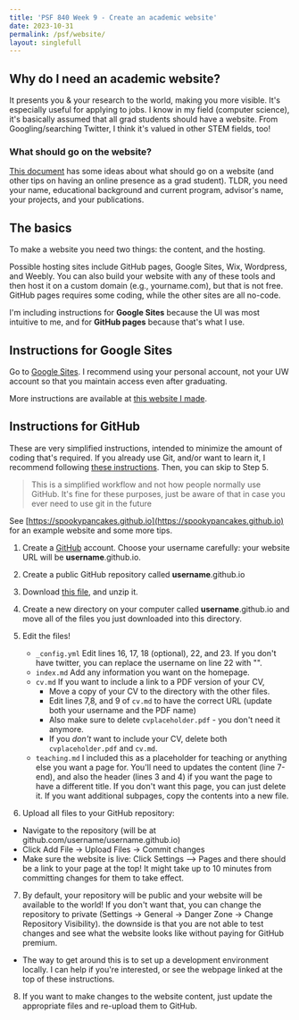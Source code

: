 ```yaml
---
title: 'PSF 840 Week 9 - Create an academic website'
date: 2023-10-31
permalink: /psf/website/
layout: singlefull
---
```


## Why do I need an academic website?
It presents you & your research to the world, making you more visible. It's especially useful for applying to jobs.
I know in my field (computer science), it's basically assumed that all grad students should have a website. From Googling/searching Twitter, I think it's valued in other STEM fields, too! 

### What should go on the website?
[This document](https://docs.google.com/document/d/12AHVGVTnWkIPC-7XmEuHkXS0m7opXHDKSHffz2uvIXo/) has some ideas about what should go on a website (and other tips on having an online presence as a grad student). TLDR, you need your name, educational background and current program, advisor's name, your projects, and your publications.

## The basics
To make a website you need two things: the content, and the hosting.

Possible hosting sites include GitHub pages, Google Sites, Wix, Wordpress, and Weebly. You can also build your website with any of these tools and then host it on a custom domain (e.g., yourname.com), but that is not free.  GitHub pages requires some coding, while the other sites are all no-code.

I'm including instructions for **Google Sites** because the UI was most intuitive to me, and for **GitHub pages** because that's what I use.

## Instructions for Google Sites
Go to [Google Sites](sites.google.com). I recommend using your personal account, not your UW account so that you maintain access even after graduating.

More instructions are available at [this website I made](https://sites.google.com/view/psf840creatingawebsite/home).

## Instructions for GitHub
These are very simplified instructions, intended to minimize the amount of coding that's required. If you already use Git, and/or want to learn it, I recommend following [these instructions](https://docs.github.com/en/pages/setting-up-a-github-pages-site-with-jekyll/creating-a-github-pages-site-with-jekyll). Then, you can skip to Step 5.

> This is a simplified workflow and not how people normally use GitHub. It's fine for these purposes, just be aware of that in case you ever need to use git in the future

See [https://spookypancakes.github.io](https://spookypancakes.github.io) for an example website and some more tips.

1. Create a [GitHub](https://github.com/) account. Choose your username carefully: your website URL will be **username**.github.io. 

2. Create a public GitHub repository called **username**.github.io

3. Download [this file](https://annapmeyer.github.io/files/Archive.zip), and unzip it.

4. Create a new directory on your computer called **username**.github.io and move all of the files you just downloaded into this directory. 

5. Edit the files!

    * `_config.yml` Edit lines 16, 17, 18 (optional), 22, and 23. If you don't have twitter, you can replace the username on line 22 with "". 
    * `index.md` Add any information you want on the homepage.
    * `cv.md` If you want to include a link to a PDF version of your CV,
        * Move a copy of your CV to the directory with the other files.
        * Edit lines 7,8, and 9 of `cv.md` to have the correct URL (update both your username and the PDF name)
        * Also make sure to delete `cvplaceholder.pdf` - you don't need it anymore. 
        * If you *don't* want to include your CV, delete both `cvplaceholder.pdf` and `cv.md`. 
    * `teaching.md` I included this as a placeholder for teaching or anything else you want a page for. You'll need to updates the content (line 7-end), and also the header (lines 3 and 4) if you want the page to have a different title. If you don't want this page, you can just delete it. If you want additional subpages, copy the contents into a new file.

6. Upload all files to your GitHub repository:
* Navigate to the repository (will be at github.com/username/username.github.io)
* Click Add File ->  Upload Files -> Commit changes
* Make sure the website is live: Click Settings --> Pages and there should be a link to your page at the top! It might take up to 10 minutes from committing changes for them to take effect. 

7. By default, your repository will be public and your website will be available to the world! If you don't want that, you can change the repository to private (Settings -> General -> Danger Zone -> Change Repository Visibility). the downside is that you are not able to test changes and see what the website looks like without paying for GitHub premium.
* The way to get around this is to set up a development environment locally. I can help if you're interested, or see the webpage linked at the top of these instructions.

8. If you want to make changes to the website content, just update the appropriate files and re-upload them to GitHub.